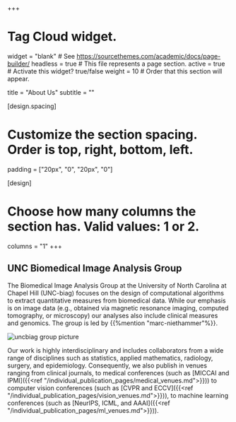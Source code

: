 +++
# Tag Cloud widget.
widget = "blank"  # See https://sourcethemes.com/academic/docs/page-builder/
headless = true  # This file represents a page section.
active = true  # Activate this widget? true/false
weight = 10  # Order that this section will appear.

title = "About Us"
subtitle = ""

[design.spacing]
  # Customize the section spacing. Order is top, right, bottom, left.
  padding = ["20px", "0", "20px", "0"]

[design]
  # Choose how many columns the section has. Valid values: 1 or 2.
  columns = "1"
+++

## UNC Biomedical Image Analysis Group

The Biomedical Image Analysis Group at the University of North Carolina at Chapel Hill (UNC-biag) focuses on the design of computational algorithms to extract quantitative measures from biomedical data. While our emphasis is on image data (e.g., obtained via magnetic resonance imaging, computed tomography, or microscopy) our analyses also include clinical measures and genomics. The group is led by {{%mention "marc-niethammer"%}}.

![uncbiag group picture](img/group_picture_small.png)

Our work is highly interdisciplinary and includes collaborators from a wide range of disciplines such as statistics, applied mathematics, radiology, surgery, and epidemiology. Consequently, we also publish in venues ranging from clinical journals, to medical conferences (such as [MICCAI and IPMI]({{<ref "/individual_publication_pages/medical_venues.md">}})) to computer vision conferences (such as [CVPR and ECCV]({{<ref "/individual_publication_pages/vision_venues.md">}})), to machine learning conferences (such as [NeurIPS, ICML, and AAAI]({{<ref "/individual_publication_pages/ml_venues.md">}})).


